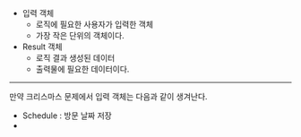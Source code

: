 - 입력 객체 
	- 로직에 필요한 사용자가 입력한 객체
	- 가장 작은 단위의 객체이다.
- Result 객체
	- 로직 결과 생성된 데이터
	- 출력물에 필요한 데이터이다.

---
만약 크리스마스 문제에서 입력 객체는 다음과 같이 생겨난다.
- Schedule : 방문 날짜 저장
- 